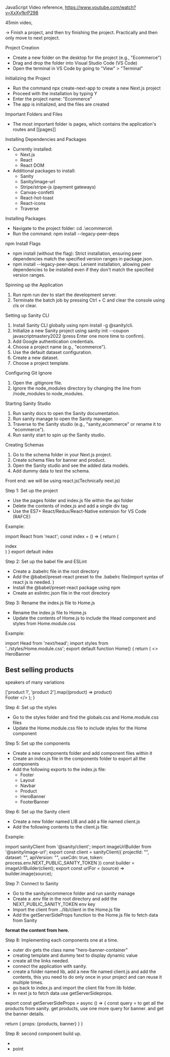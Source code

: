 

JavaScript Video reference, https://www.youtube.com/watch?v=XxXyfkrP298


45min video, 

-> Finish a project, and then try finishing the project. Practically and then only move to next project. 


Project Creation

- Create a new folder on the desktop for the project (e.g., "Ecommerce")
- Drag and drop the folder into Visual Studio Code (VS Code)
- Open the terminal in VS Code by going to "View" > "Terminal"

Initializing the Project

- Run the command npx create-next-app to create a new Next.js project
- Proceed with the installation by typing Y
- Enter the project name: "Ecommerce"
- The app is initialized, and the files are created

Important Folders and Files

- The most important folder is pages, which contains the application's routes and [[pages]]

Installing Dependencies and Packages

- Currently installed:
    - Next.js
    - React
    - React DOM
- Additional packages to install:
    - Sanity
    - Sanity/image-url
    - Stripe/stripe-js (payment gateways)
    - Canvas-confetti
    - React-hot-toast
    - React-icons
    - Traverse

Installing Packages

- Navigate to the project folder: cd .\ecommerce\
- Run the command: npm install --legacy-peer-deps

npm Install Flags

- npm install (without the flag): Strict installation, ensuring peer dependencies match the specified version ranges in package.json.
- npm install --legacy-peer-deps: Lenient installation, allowing peer dependencies to be installed even if they don't match the specified version ranges.

 Spinning up the Application

1. Run npm run dev to start the development server.
2. Terminate the batch job by pressing Ctrl + C and clear the console using cls or clear.

Setting up Sanity CLI

1. Install Sanity CLI globally using npm install -g @sanity/cli.
2. Initialize a new Sanity project using sanity init --coupon javascriptmastery2022 (press Enter one more time to confirm).
3. Add Google authentication credentials.
4. Choose a project name (e.g., "ecommerce").
5. Use the default dataset configuration.
6. Create a new dataset.
7. Choose a project template.

Configuring Git Ignore

1. Open the .gitignore file.
2. Ignore the node_modules directory by changing the line from /node_modules to node_modules.

Starting Sanity Studio

1. Run sanity docs to open the Sanity documentation.
2. Run sanity manage to open the Sanity manager.
3. Traverse to the Sanity studio (e.g., "sanity_ecommerce" or rename it to "ecommerce").
4. Run sanity start to spin up the Sanity studio.

Creating Schemas

1. Go to the schema folder in your Next.js project.
2. Create schema files for banner and product.
3. Open the Sanity studio and see the added data models. 
4. Add dummy data to test the schema.

Front end: we will be using react.js(Technically next.js)
  
Step 1: Set up the project

- Use the pages folder and index.js file within the api folder
- Delete the contents of index.js and add a single div tag
- Use the ES7+ React/Redux/React-Native extension for VS Code (RAFCE)

Example:

import React from 'react';
const index = () => {
  return (
    <div>index</div>
  )
}
export default index


Step 2: Set up the babel file and ESLint

- Create a .babelrc file in the root directory
- Add the @babel/preset-react preset to the .babelrc file(import syntax of react js is needed. )
- Install the @babel/preset-react package using npm
- Create an eslintrc.json file in the root directory

Step 3: Rename the index.js file to Home.js

- Rename the index.js file to Home.js
- Update the contents of Home.js to include the Head component and styles from Home.module.css

Example:

import Head from 'next/head';
import styles from '../styles/Home.module.css';
export default function Home() {
  return (
    <>
      HeroBanner
      <div>
        <h2>Best selling products</h2>
        <p>speakers of many variations</p>
      </div>
      <div>
        ['product 1', 'product 2'].map((product) => product)
      </div>
      Footer
    </>
  );
}


Step 4: Set up the styles

- Go to the styles folder and find the globals.css and Home.module.css files
- Update the Home.module.css file to include styles for the Home component

Step 5: Set up the components

- Create a new components folder and add component files within it
- Create an index.js file in the components folder to export all the components
- Add the following exports to the index.js file:
    - Footer
    - Layout
    - Navbar
    - Product
    - HeroBanner
    - FooterBanner

Step 6: Set up the Sanity client

- Create a new folder named LIB and add a file named client.js
- Add the following contents to the client.js file:

Example:

import sanityClient from '@sanity/client';
import imageUrlBuilder from '@sanity/image-url';
export const client = sanityClient({
  projectId: "",
  dataset: "",
  apiVersion: "",
  useCdn: true,
  token: process.env.NEXT_PUBLIC_SANITY_TOKEN
})
const builder = imageUrlBuilder(client);
export const urlFor = (source) => builder.image(source);


Step 7: Connect to Sanity

- Go to the sanity/ecommerce folder and run sanity manage
- Create a .env file in the root directory and add the NEXT_PUBLIC_SANITY_TOKEN env key
- Import the client from ../lib/client in the Home.js file
- Add the getServerSideProps function to the Home.js file to fetch data from Sanity

**format the content from here.** 
 
Step 8: Implementing each components one at a time. 

- outer div gets the class name "hero-banner-container"
- creating template and dummy text to display dynamic value
- create all the links needed.
- connect the application with sanity. 
- create a folder named lib, add a new file named client.js and add the contents, this you need to do only once in your project and can reuse it multiple times. 
- go back to index.js and import the client file from lib folder. 
- In next js to fetch data use getServerSideprops. 

export const getServerSideProps = async () => {
const query = to get all the products from sanity. 
get products, use one more query for banner. 
and get the banner details. 

return {
props: {products, banner}
}
}


Step 8: second component build up.

- 
- point






















